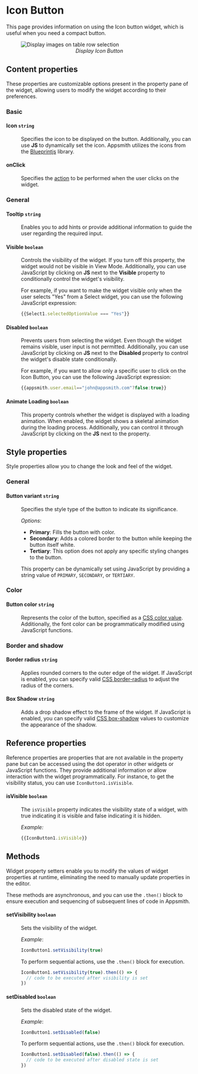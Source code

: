 # Icon Button

This page provides information on using the Icon button widget, which is useful when you need a compact button.


<figure>
  <img src="/img/iconimg.png" style= {{width:"700px", height:"auto"}} alt="Display images on table row selection"/>
  <figcaption align = "center"><i>Display Icon Button</i></figcaption>
</figure>


## Content properties
These properties are customizable options present in the property pane of the widget, allowing users to modify the widget according to their preferences.

### Basic

#### Icon `string`

<dd>

Specifies the icon to be displayed on the button. Additionally, you can use **JS** to dynamically set the icon. Appsmith utilizes the icons from the [Blueprintjs](https://blueprintjs.com/docs/#icons) library.


</dd>


#### onClick

<dd>

Specifies the [action](/reference/appsmith-framework/widget-actions) to be performed when the user clicks on the widget. 
</dd>

### General

#### Tooltip `string`
<dd>


Enables you to add hints or provide additional information to guide the user regarding the required input.

</dd>

#### Visible `boolean`

<dd>

Controls the visibility of the widget. If you turn off this property, the widget would not be visible in View Mode. Additionally, you can use JavaScript by clicking on **JS** next to the **Visible** property to conditionally control the widget's visibility.

For example, if you want to make the widget visible only when the user selects "Yes" from a Select widget, you can use the following JavaScript expression: 
```js
{{Select1.selectedOptionValue === "Yes"}}
```

</dd>

#### Disabled `boolean`

<dd>

Prevents users from selecting the widget. Even though the widget remains visible, user input is not permitted. Additionally, you can use JavaScript by clicking on **JS** next to the **Disabled** property to control the widget's disable state conditionally.

For example, if you want to allow only a specific user to click on the Icon Button, you can use the following JavaScript expression: 
```js
{{appsmith.user.email=="john@appsmith.com"?false:true}}
```

</dd>

#### Animate Loading `boolean`


<dd>

This property controls whether the widget is displayed with a loading animation. When enabled, the widget shows a skeletal animation during the loading process. Additionally, you can control it through JavaScript by clicking on the **JS** next to the property.

</dd>


## Style properties
Style properties allow you to change the look and feel of the widget.

### General

#### Button variant `string`

<dd>
Specifies the style type of the button to indicate its significance.

*Options*:
* **Primary**: Fills the button with color.
* **Secondary**: Adds a colored border to the button while keeping the button itself white.
* **Tertiary**: This option does not apply any specific styling changes to the button.

This property can be dynamically set using JavaScript by providing a string value of `PRIMARY`, `SECONDARY`, or `TERTIARY`.

</dd>

### Color 

#### Button color `string`

<dd>

Represents the color of the button, specified as a [CSS color value](https://developer.mozilla.org/en-US/docs/Web/CSS/color). Additionally, the font color can be programmatically modified using JavaScript functions.

</dd>

### Border and shadow


#### Border radius `string`

<dd>

Applies rounded corners to the outer edge of the widget. If JavaScript is enabled, you can specify valid [CSS border-radius](https://developer.mozilla.org/en-US/docs/Web/CSS/border-radius) to adjust the radius of the corners.

</dd>

#### Box Shadow `string`
 

<dd>

Adds a drop shadow effect to the frame of the widget. If JavaScript is enabled, you can specify valid [CSS box-shadow](https://developer.mozilla.org/en-US/docs/Web/CSS/box-shadow) values to customize the appearance of the shadow.


</dd>

## Reference properties
Reference properties are properties that are not available in the property pane but can be accessed using the dot operator in other widgets or JavaScript functions. They provide additional information or allow interaction with the widget programmatically. For instance, to get the visibility status, you can use `IconButton1.isVisible`.


#### isVisible `boolean`

<dd>

The `isVisible` property indicates the visibility state of a widget, with true indicating it is visible and false indicating it is hidden.

*Example:*
```js
{{IconButton1.isVisible}}
```

</dd>

## Methods

Widget property setters enable you to modify the values of widget properties at runtime, eliminating the need to manually update properties in the editor.

These methods are asynchronous, and you can use the `.then()` block to ensure execution and sequencing of subsequent lines of code in Appsmith.


#### setVisibility `boolean`

<dd>

Sets the visibility of the widget.

*Example*:

```js
IconButton1.setVisibility(true)
```

To perform sequential actions, use the `.then()` block for execution.

```js
IconButton1.setVisibility(true).then(() => {
  // code to be executed after visibility is set
})
```

</dd>


#### setDisabled `boolean`

<dd>

Sets the disabled state of the widget.

*Example*:

```js
IconButton1.setDisabled(false)
```

To perform sequential actions, use the `.then()` block for execution.

```js
IconButton1.setDisabled(false).then(() => {
  // code to be executed after disabled state is set
})
```

</dd>